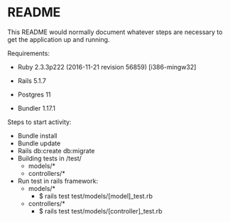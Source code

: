 # README

This README would normally document whatever steps are necessary to get the
application up and running.

Requirements:

* Ruby 2.3.3p222 (2016-11-21 revision 56859) [i386-mingw32]

* Rails 5.1.7

* Postgres 11

* Bundler 1.17.1

Steps to start activity:

* Bundle install
* Bundle update
* Rails db:create db:migrate
* Building tests in /test/
    * models/*
    * controllers/*
* Run test in rails framework:
    * models/*
        *  $ rails test test/models/[model]_test.rb
    * controllers/*
        *  $ rails test test/models/[controller]_test.rb
